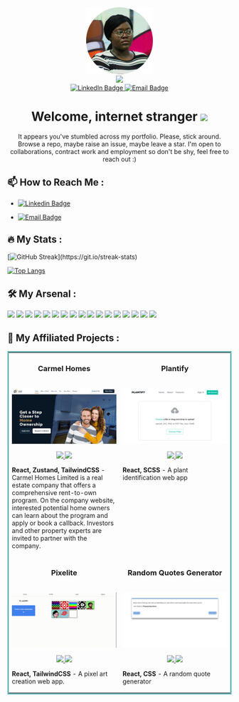 <div id="header" align="center">
  <img src="./assets/img/kelechi-nwauwa-profile.png" width="150" />
</div>

<div align="center">
  <img src="https://readme-typing-svg.herokuapp.com?size=35&duration=4500&color=1AA34A&vCenter=true&center=true&width=520&lines=Kelechi+Nwauwa+🥑;FrontEnd+Developer;JavaScript+Aficionado">
</div>

<div id="badges" align="center">
  <a href="https://linkedin.com/in/kelechi-nwauwa">
    <img src="https://img.shields.io/badge/LinkedIn-blue?style=flat&logo=linkedin&logoColor=white" alt="LinkedIn Badge" />
  </a>
  <a href="mailto:nwauwa.kelechi.e@gmail.com">
    <img src="https://img.shields.io/badge/Email-red?style=flat&logo=gmail&logoColor=white" alt="Email Badge" />
  </a>
</div>

<h1 align="center">
  Welcome, internet stranger
  <img src="https://media.giphy.com/media/hvRJCLFzcasrR4ia7z/giphy.gif" width="30px"/>
</h1>

<p align="center">
  It appears you've stumbled across my portfolio. Please, stick around. Browse a repo, maybe raise an issue, maybe leave a star. I'm open to collaborations, contract work and employment so don't be shy, feel free to reach out :)
</p>

## :mailbox: How to Reach Me :

- [![Linkedin Badge](https://img.shields.io/badge/LinkedIn-blue?style=flat&logo=linkedin&logoColor=white)](https://linkedin.com/in/kelechi-nwauwa)

- [![Email Badge](https://img.shields.io/badge/Email-red?style=flat&logo=gmail&logoColor=white)](mailto:nwauwa.kelechi.e@gmail.com)

## :fire: My Stats :

[![GitHub Streak](http://github-readme-streak-stats.herokuapp.com?user=theavocadocoder&theme=react&date_format=M%20j%5B%2C%20Y%5D&fire=FFFEFE&currStreakNum=FFFEFE&dates=FFFEFE&background=0D1117&ring=5BCDEC&sideNums=FFFEFE")](https://git.io/streak-stats)

[![Top Langs](https://github-readme-stats.vercel.app/api/top-langs/?username=theAvocadoCoder&layout=compact&theme=vision-friendly-dark)](https://github.com/anuraghazra/github-readme-stats)

## :hammer_and_wrench: My Arsenal :

<p>
  <img src="https://img.shields.io/badge/HTML5-B7E4C7?style=flat&logo=html5" height=25>
  <img src="https://img.shields.io/badge/CSS3-B7E4C7?style=flat&logo=css3&logoColor=2388C3" height=25>
  <img src="https://img.shields.io/badge/SaSS-B7E4C7?style=flat&logo=sass" height=25>
  <img src="https://img.shields.io/badge/TailwindCSS-B7E4C7?style=flat&logo=tailwindcss" height=25>
  <img src="https://img.shields.io/badge/JavaScript-B7E4C7?style=flat&logo=javascript" height=25>
  <img src="https://img.shields.io/badge/Json-B7E4C7?style=flat&logo=json" height=25>
  <img src="https://img.shields.io/badge/Typescript-B7E4C7?style=flat&logo=typescript" height=25>
  <img src="https://img.shields.io/badge/React-B7E4C7?style=flat&logo=react" height=25>
  <img src="https://img.shields.io/badge/Redux-B7E4C7?style=flat&logo=redux&logoColor=764ABC" height=25>
  <img src="https://img.shields.io/badge/Node.JS-B7E4C7?style=flat&logo=nodedotjs" height=25>
  <img src="https://img.shields.io/badge/MongoDB-B7E4C7?style=flat&logo=mongodb" height=25>
  <img src="https://img.shields.io/badge/Laravel-B7E4C7?style=flat&logo=laravel" height=25>
  <img src="https://img.shields.io/badge/Figma-B7E4C7?style=flat&logo=figma" height=25>
  <img src="https://img.shields.io/badge/Postman-B7E4C7?style=flat&logo=postman" height=25>
  <img src="https://img.shields.io/badge/Linear-B7E4C7?style=flat&logo=linear" height=25>
  <img src="https://img.shields.io/badge/Visual_Studio-B7E4C7?style=flat&logo=visual%20studio&logoColor=007ACC" height=25>
  <img src="https://img.shields.io/badge/GIT-B7E4C7?style=flat&logo=git" height=25>
</p>

## :pushpin: My Affiliated Projects :

<table bordercolor="#66b2b2">
  
  <tr>
    <td width="50%" valign="top">
      <h3 align="center">Carmel Homes</h3>
      <br />
      <a target="_blank" href="http://www.carmelhomesltd.com">
        <img src="./assets/img/carmel.png" width="100%" alt="Carmel Homes"/>
      </a>
      <br />
      <p align="center">
        <a href="https://github.com/theavocadocoder/carmel-homes" target="_blank">
          <img src="https://img.shields.io/badge/Repo-164C78?style=flat&logo=github" height=25>
        </a>
        <a href="https://www.carmelhomesltd.com" target="blank">
          <img src="https://img.shields.io/badge/Website-164C78?style=flat" height=25>
        </a> 
      </p>
      <p><strong>React, Zustand, TailwindCSS </strong> - Carmel Homes Limited is a real estate company that offers a comprehensive rent-to-own program. On the company website, interested potential home owners can learn about the program and apply or book a callback. Investors and other property experts are invited to partner with the company.</p>
    </td>
    <td width="50%" valign="top">
      <h3 align="center">Plantify</h3>
      <br />
      <a target="_blank" href="https://plantify-app.netlify.app">
        <img src="./assets/img/plantify.png" width="100%" alt="Plantify"/>
      </a>
      <br />
      <p align="center">
        <a href="https://github.com/theAvocadoCoder/plantify" target="_blank">
          <img src="https://img.shields.io/badge/Repo-164C78?style=flat&logo=github" height=25>
        </a>
        <a href="https://plantify-app.netlify.app" target="blank">
          <img src="https://img.shields.io/badge/Website-164C78?style=flat" height=25>
        </a> 
      </p>
      <p><strong>React, SCSS </strong> -  A plant identification web app</p>
    </td>
  </tr>
  
  <tr>
    <td width="50%" valign="top">
      <h3 align="center">Pixelite</h3>
      <br />
      <a target="_blank" href="https://theavocadocoder.github.io/pixelite/">
        <img src="./assets/img/pixelite.gif" width="100%" alt="Pixelite"/>
      </a>
      <br />
      <p align="center">
        <a href="https://github.com/theAvocadoCoder/pixelite" target="_blank">
          <img src="https://img.shields.io/badge/Repo-164C78?style=flat&logo=github" height=25>
        </a>
        <a href="https://theavocadocoder.github.io/pixelite" target="blank">
          <img src="https://img.shields.io/badge/Website-164C78?style=flat" height=25>
        </a> 
      </p>
      <p><strong>React, TailwindCSS</strong> - A pixel art creation web app.</p>
    </td>
    <td width="50%" valign="top">
      <h3 align="center">Random Quotes Generator</h3>
      <br />
      <a target="_blank" href="https://theavocadocoder.github.io/random-quotes-generator">
        <img src="./assets/img/rqg.png" width="100%"  alt="Random Quotes Generator">
      </a>
      <br />
      <p align="center">
        <a href="https://github.com/theAvocadoCoder/random-quotes-generator" target="_blank">
          <img src="https://img.shields.io/badge/Repo-164C78?style=flat&logo=github" height=25>
        </a>
        <a href="https://theavocadocoder.github.io/random-quotes-generator" target="blank">
          <img src="https://img.shields.io/badge/Website-164C78?style=flat" height=25>
        </a> 
      </p>
      <p><strong>React, CSS </strong> - A random quote generator</p>
    </td>
  </tr>
</table>
